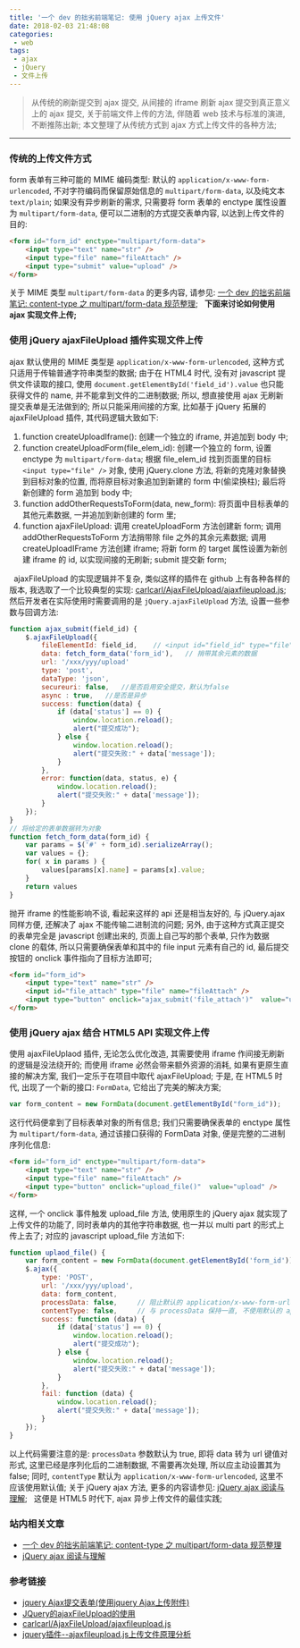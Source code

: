 ```yaml
---
title: '一个 dev 的拙劣前端笔记: 使用 jQuery ajax 上传文件'
date: 2018-02-03 21:48:08
categories:
 - web
tags:
 - ajax
 - jQuery
 - 文件上传
---
```


> 从传统的刷新提交到 ajax 提交, 从间接的 iframe 刷新 ajax 提交到真正意义上的 ajax 提交, 关于前端文件上传的方法, 伴随着 web 技术与标准的演进, 不断推陈出新;
本文整理了从传统方式到 ajax 方式上传文件的各种方法;

<!--more-->

------

### **传统的上传文件方式**
form 表单有三种可能的 MIME 编码类型: 默认的 `application/x-www-form-urlencoded`, 不对字符编码而保留原始信息的 `multipart/form-data`, 以及纯文本 `text/plain`;
如果没有异步刷新的需求, 只需要将 form 表单的 enctype 属性设置为 `multipart/form-data`, 便可以二进制的方式提交表单内容, 以达到上传文件的目的:
``` html
<form id="form_id" enctype="multipart/form-data">  
    <input type="text" name="str" />  
    <input type="file" name="fileAttach" />  
    <input type="submit" value="upload" />  
</form> 
```
关于 MIME 类型 `multipart/form-data` 的更多内容, 请参见: [一个 dev 的拙劣前端笔记: content-type 之 multipart/form-data 规范整理]();
&nbsp;
**下面来讨论如何使用 ajax 实现文件上传;**

### **使用 jQuery ajaxFileUpload 插件实现文件上传**
ajax 默认使用的 MIME 类型是 `application/x-www-form-urlencoded`, 这种方式只适用于传输普通字符串类型的数据; 由于在 HTML4 时代, 没有对 javascript 提供文件读取的接口, 使用 `document.getElementById('field_id').value` 也只能获得文件的 name, 并不能拿到文件的二进制数据; 所以, 想直接使用 ajax 无刷新提交表单是无法做到的;
所以只能采用间接的方案, 比如基于 jQuery 拓展的 ajaxFileUpload 插件, 其代码逻辑大致如下: 

1. function createUploadIframe():
   创建一个独立的 iframe, 并追加到 body 中;
2. function createUploadForm(file_elem_id):
   创建一个独立的 form, 设置 enctype 为 `multipart/form-data`;
   根据 file_elem_id 找到页面里的目标 `<input type="file" />` 对象, 使用 jQuery.clone 方法, 将新的克隆对象替换到目标对象的位置, 而将原目标对象追加到新建的 form 中(偷梁换柱);
   最后将新创建的 form 追加到 body 中;
3. function addOtherRequestsToForm(data, new_form):
   将页面中目标表单的其他元素数据, 一并追加到新创建的 form 里;
4. function ajaxFileUpload: 
   调用 createUploadForm 方法创建新 form;
   调用 addOtherRequestsToForm 方法捎带除 file 之外的其余元素数据;
   调用 createUploadIFrame 方法创建 iframe;
   将新 form 的 target 属性设置为新创建 iframe 的 id, 以实现间接的无刷新;
   submit 提交新 form;

&nbsp;
ajaxFileUpload 的实现逻辑并不复杂, 类似这样的插件在 github 上有各种各样的版本, 我选取了一个比较典型的实现: [carlcarl/AjaxFileUpload/ajaxfileupload.js](https://github.com/carlcarl/AjaxFileUpload/blob/master/ajaxfileupload.js);
然后开发者在实际使用时需要调用的是 `jQuery.ajaxFileUpload` 方法, 设置一些参数与回调方法:
``` javascript
function ajax_submit(field_id) {
    $.ajaxFileUpload({
        fileElementId: field_id,    // <input id="field_id" type="file">, 对应元素的 id
        data: fetch_form_data('form_id'),   // 捎带其余元素的数据
        url: '/xxx/yyy/upload'
        type: 'post',
        dataType: 'json',
        secureuri: false,   //是否启用安全提交，默认为false
        async : true,   //是否是异步
        success: function(data) {
            if (data['status'] == 0) {
                window.location.reload();
                alert("提交成功");
            } else {
                window.location.reload();
                alert("提交失败:" + data['message']);
            }
        },
        error: function(data, status, e) {
            window.location.reload();
            alert("提交失败:" + data['message']);
        }
    });
}
// 将给定的表单数据转为对象
function fetch_form_data(form_id) {
    var params = $('#' + form_id).serializeArray();  
    var values = {};  
    for( x in params ) {  
        values[params[x].name] = params[x].value;  
    }  
    return values
}
```
抛开 iframe 的性能影响不谈, 看起来这样的 api 还是相当友好的, 与 jQuery.ajax 同样方便, 还解决了 ajax 不能传输二进制流的问题;
另外, 由于这种方式真正提交的表单完全是 javascript 创建出来的, 页面上自己写的那个表单, 只作为数据 clone 的载体, 所以只需要确保表单和其中的 file input 元素有自己的 id, 最后提交按钮的 onclick 事件指向了目标方法即可;
``` html
<form id="form_id">
    <input type="text" name="str" />
    <input id="file_attach" type="file" name="fileAttach" />
    <input type="button" onclick="ajax_submit('file_attach')"  value="upload" />
</form>
```

### **使用 jQuery ajax 结合 HTML5 API 实现文件上传**
使用 ajaxFileUplaod 插件, 无论怎么优化改造, 其需要使用 iframe 作间接无刷新的逻辑是没法绕开的; 而使用 iframe 必然会带来额外资源的消耗, 如果有更原生直接的解决方案, 我们一定乐于在项目中取代 ajaxFileUpload;
于是, 在 HTML5 时代, 出现了一个新的接口: `FormData`, 它给出了完美的解决方案;
``` javascript
var form_content = new FormData(document.getElementById("form_id"));
```
这行代码便拿到了目标表单对象的所有信息; 我们只需要确保表单的 enctype 属性为 `multipart/form-data`, 通过该接口获得的 FormData 对象, 便是完整的二进制序列化信息:
``` html
<form id="form_id" enctype="multipart/form-data">
    <input type="text" name="str" />
    <input type="file" name="fileAttach" />
    <input type="button" onclick="upload_file()"  value="upload" />
</form>
```
这样, 一个 onclick 事件触发 upload_file 方法, 使用原生的 jQuery ajax 就实现了上传文件的功能了, 同时表单内的其他字符串数据, 也一并以 multi part 的形式上传上去了;
对应的 javascript upload_file 方法如下: 
``` javascript
function uplaod_file() {
    var form_content = new FormData(document.getElementById('form_id'));
    $.ajax({
        type: 'POST',
        url: '/xxx/yyy/upload',
        data: form_content,
        processData: false,     // 阻止默认的 application/x-www-form-urlencoded 对象处理方法
        contentType: false,     // 与 processData 保持一直, 不使用默认的 application/x-www-form-urlencoded
        success: function (data) {
            if (data['status'] == 0) {
                window.location.reload();
                alert("提交成功");
            } else {
                window.location.reload();
                alert("提交失败:" + data['message']);
            }
        },
        fail: function (data) {
            window.location.reload();
            alert("提交失败:" + data['message']);
        }
    });
}
```
以上代码需要注意的是:
`processData` 参数默认为 true, 即将 data 转为 url 键值对形式, 这里已经是序列化后的二进制数据, 不需要再次处理,  所以应主动设置其为 false;
同时, `contentType` 默认为 `application/x-www-form-urlencoded`, 这里不应该使用默认值;
关于 jQuery ajax 方法, 更多的内容请参见: [jQuery ajax 阅读与理解]();
&nbsp;
这便是 HTML5 时代下,  ajax 异步上传文件的最佳实践;

### **站内相关文章**
- [一个 dev 的拙劣前端笔记: content-type 之 multipart/form-data 规范整理]()
- [jQuery ajax 阅读与理解]()

### **参考链接**
- [jquery Ajax提交表单(使用jquery Ajax上传附件)](http://blog.csdn.net/qq_33556185/article/details/51086114)
- [JQuery的ajaxFileUpload的使用](https://www.cnblogs.com/zhanghaoliang/p/6513964.html)
- [carlcarl/AjaxFileUpload/ajaxfileupload.js](https://github.com/carlcarl/AjaxFileUpload/blob/master/ajaxfileupload.js)
- [jquery插件--ajaxfileupload.js上传文件原理分析](http://blog.csdn.net/it_man/article/details/43800957)

